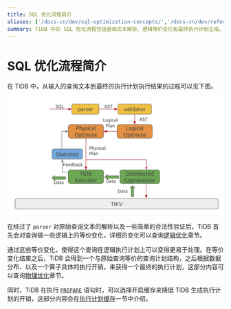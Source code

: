 ```yaml
---
title: SQL 优化流程简介
aliases: ['/docs-cn/dev/sql-optimization-concepts/','/docs-cn/dev/reference/performance/sql-optimizer-overview/']
summary: TiDB 中的 SQL 优化流程包括查询文本解析、逻辑等价变化和最终执行计划生成。经过 parser 解析和合法性验证后，TiDB 会对查询进行逻辑上的等价变化，使得查询在逻辑执行计划上更易处理。之后根据数据分布和执行开销生成最终执行计划。同时，TiDB 在执行 PREPARE 语句时可以选择开启缓存来降低执行计划生成的开销。
---
```


# SQL 优化流程简介

在 TiDB 中，从输入的查询文本到最终的执行计划执行结果的过程可以见下图。

![SQL Optimization](/media/sql-optimization.png)

在经过了 `parser` 对原始查询文本的解析以及一些简单的合法性验证后，TiDB 首先会对查询做一些逻辑上的等价变化，详细的变化可以查询[逻辑优化](/sql-logical-optimization.md)章节。

通过这些等价变化，使得这个查询在逻辑执行计划上可以变得更易于处理。在等价变化结束之后，TiDB 会得到一个与原始查询等价的查询计划结构，之后根据数据分布、以及一个算子具体的执行开销，来获得一个最终的执行计划，这部分内容可以查询[物理优化](/sql-physical-optimization.md)章节。

同时，TiDB 在执行 [`PREPARE`](/sql-statements/sql-statement-prepare.md) 语句时，可以选择开启缓存来降低 TiDB 生成执行计划的开销，这部分内容会在[执行计划缓存](/sql-prepared-plan-cache.md)一节中介绍。